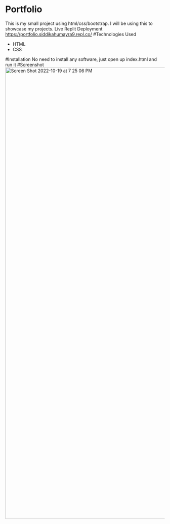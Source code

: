 # Portfolio
This is my small project using html/css/bootstrap. I will be using this to showcase my projects.    Live Replit Deployment https://portfolio.siddikahumayra9.repl.co/
#Technologies Used
* HTML
* CSS    

#Installation
    No need to install any software, just open up index.html and run it
#Screenshot
<img width="1423" alt="Screen Shot 2022-10-19 at 7 25 06 PM" src="https://user-images.githubusercontent.com/64049350/196823154-2317621f-73c8-4b72-86d6-aa43baf4d35f.png">
